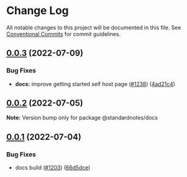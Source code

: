# Change Log

All notable changes to this project will be documented in this file.
See [Conventional Commits](https://conventionalcommits.org) for commit guidelines.

## [0.0.3](https://github.com/standardnotes/app/compare/@standardnotes/docs@0.0.2...@standardnotes/docs@0.0.3) (2022-07-09)

### Bug Fixes

* **docs:** improve getting started self host page ([#1238](https://github.com/standardnotes/app/issues/1238)) ([4ad21c4](https://github.com/standardnotes/app/commit/4ad21c4f61e26dfe3284c5def1baebb7a497d200))

## [0.0.2](https://github.com/standardnotes/app/compare/@standardnotes/docs@0.0.1...@standardnotes/docs@0.0.2) (2022-07-05)

**Note:** Version bump only for package @standardnotes/docs

## [0.0.1](https://github.com/standardnotes/app/compare/@standardnotes/docs@0.1.0...@standardnotes/docs@0.0.1) (2022-07-04)

### Bug Fixes

* docs build ([#1203](https://github.com/standardnotes/app/issues/1203)) ([66d5dce](https://github.com/standardnotes/app/commit/66d5dce5e17674e70b24a6d780afde5cfb863715))
